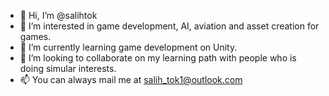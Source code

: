 - 👋 Hi, I’m @salihtok
- 👀 I’m interested in game development, AI, aviation and asset creation for games.
- 🌱 I’m currently learning game development on Unity.
- 💞️ I’m looking to collaborate on my learning path with people who is doing simular interests.
- 📫 You can always mail me at salih_tok1@outlook.com

<!---
salihtok/salihtok is a ✨ special ✨ repository because its `README.md` (this file) appears on your GitHub profile.
You can click the Preview link to take a look at your changes.
--->
